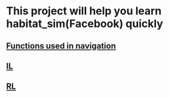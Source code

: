 # This project will help you learn habitat_sim(Facebook) quickly
## [Functions used in navigation](https://github.com/Apparitio/navigation_in_habitat_sim/tree/master/simple_functions)

## [IL]()

## [RL]()


